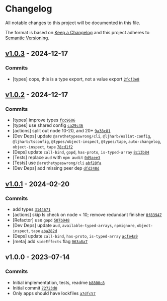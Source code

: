 # Changelog

All notable changes to this project will be documented in this file.

The format is based on [Keep a Changelog](https://keepachangelog.com/en/1.0.0/)
and this project adheres to [Semantic Versioning](https://semver.org/spec/v2.0.0.html).

## [v1.0.3](https://github.com/inspect-js/typed-array-byte-length/compare/v1.0.2...v1.0.3) - 2024-12-17

### Commits

- [types] oops, this is a type export, not a value export [`2fcf3e8`](https://github.com/inspect-js/typed-array-byte-length/commit/2fcf3e87f0312bca866dd24e805641f9c2c0798b)

## [v1.0.2](https://github.com/inspect-js/typed-array-byte-length/compare/v1.0.1...v1.0.2) - 2024-12-17

### Commits

- [types] improve types [`fcc9606`](https://github.com/inspect-js/typed-array-byte-length/commit/fcc9606bf4f27d1299aacbfa3011973ecf3f25bc)
- [types] use shared config [`ca29c46`](https://github.com/inspect-js/typed-array-byte-length/commit/ca29c46795620d624bcb6cbdbc32c1b0580ab0f8)
- [actions] split out node 10-20, and 20+ [`9a38c81`](https://github.com/inspect-js/typed-array-byte-length/commit/9a38c81be40d6e34b4a1cbe3d83dde8806a998cc)
- [Dev Deps] update `@arethetypeswrong/cli`, `@ljharb/eslint-config`, `@ljharb/tsconfig`, `@types/object-inspect`, `@types/tape`, `auto-changelog`, `object-inspect`, `tape` [`78cd1f2`](https://github.com/inspect-js/typed-array-byte-length/commit/78cd1f274612d46207951cf16a05615d2d14d13e)
- [Deps] update `call-bind`, `gopd`, `has-proto`, `is-typed-array` [`8c13b84`](https://github.com/inspect-js/typed-array-byte-length/commit/8c13b84060a47865c6f6f5fafdeccfdf8f304258)
- [Tests] replace `aud` with `npm audit` [`0d9aee3`](https://github.com/inspect-js/typed-array-byte-length/commit/0d9aee379568e90c7898163b43163c3287004e71)
- [Tests] use `@arethetypeswrong/cli` [`abf28fa`](https://github.com/inspect-js/typed-array-byte-length/commit/abf28fa1baff255683c3f38fe594271178199743)
- [Dev Deps] add missing peer dep [`dfd248d`](https://github.com/inspect-js/typed-array-byte-length/commit/dfd248d58088f8c74990d76202e72acd4f3e9fa0)

## [v1.0.1](https://github.com/inspect-js/typed-array-byte-length/compare/v1.0.0...v1.0.1) - 2024-02-20

### Commits

- add types [`3144671`](https://github.com/inspect-js/typed-array-byte-length/commit/3144671ca4035136c558a107ce61af255ae3e858)
- [actions] skip ls check on node &lt; 10; remove redundant finisher [`0f83947`](https://github.com/inspect-js/typed-array-byte-length/commit/0f83947bfe641fd87253330a6a83e8b7571e5c6a)
- [Refactor] use `gopd` [`507b948`](https://github.com/inspect-js/typed-array-byte-length/commit/507b948f9e754ad5b0888a15558448ec879c04c4)
- [Dev Deps] update `aud`, `available-typed-arrays`, `npmignore`, `object-inspect`, `tape` [`aba282d`](https://github.com/inspect-js/typed-array-byte-length/commit/aba282da3a3e16f648ceb4bc4f174cf4942a94e9)
- [Deps] update `call-bind`, `has-proto`, `is-typed-array` [`acfe4a9`](https://github.com/inspect-js/typed-array-byte-length/commit/acfe4a9081f35cea3b450b07a4736e1ab037a708)
- [meta] add `sideEffects` flag [`063a8a7`](https://github.com/inspect-js/typed-array-byte-length/commit/063a8a7ec8c134a012903531beccfc4418f701d0)

## v1.0.0 - 2023-07-14

### Commits

- Initial implementation, tests, readme [`b8800c8`](https://github.com/inspect-js/typed-array-byte-length/commit/b8800c8f7f0fddd8744fd13dfa6239a504b4dc8d)
- Initial commit [`72723d8`](https://github.com/inspect-js/typed-array-byte-length/commit/72723d8f8fbff27d74b19f5e096d2eb2087d90dc)
- Only apps should have lockfiles [`a7dfc57`](https://github.com/inspect-js/typed-array-byte-length/commit/a7dfc57098655049b9c43cf1c3a39f24205821be)
